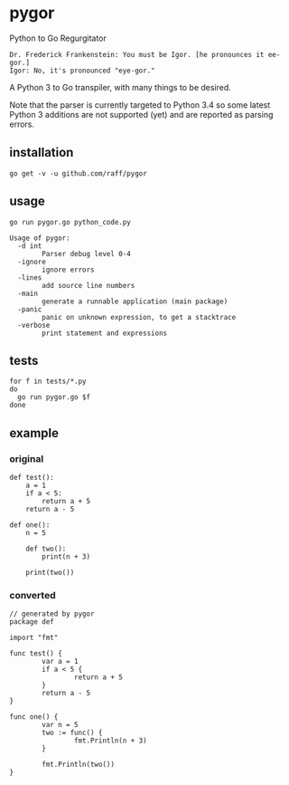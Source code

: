 # pygor
Python to Go Regurgitator

    Dr. Frederick Frankenstein: You must be Igor. [he pronounces it ee-gor.]
    Igor: No, it's pronounced "eye-gor."

A Python 3 to Go transpiler, with many things to be desired.

Note that the parser is currently targeted to Python 3.4 so some latest Python 3 additions are not supported (yet)
and are reported as parsing errors.

## installation

    go get -v -u github.com/raff/pygor
    
## usage

    go run pygor.go python_code.py
    
    Usage of pygor:
      -d int
            Parser debug level 0-4
      -ignore
            ignore errors
      -lines
            add source line numbers
      -main
            generate a runnable application (main package)
      -panic
            panic on unknown expression, to get a stacktrace
      -verbose
            print statement and expressions

## tests

    for f in tests/*.py
    do
      go run pygor.go $f
    done

## example

### original
    def test():
        a = 1
        if a < 5:
            return a + 5
        return a - 5

    def one():
        n = 5

        def two():
            print(n + 3)

        print(two())

### converted
    // generated by pygor
    package def

    import "fmt"

    func test() {
            var a = 1
            if a < 5 {
                    return a + 5
            }
            return a - 5
    } 

    func one() {
            var n = 5
            two := func() {
                    fmt.Println(n + 3)
            }

            fmt.Println(two())
    } 
